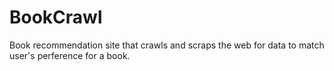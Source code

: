 # BookCrawl
Book recommendation site that crawls and scraps the web for data to match user's perference for a book. 
